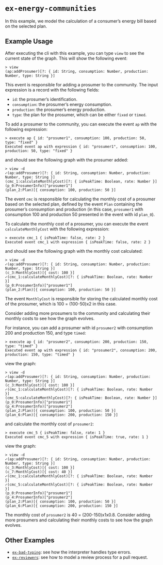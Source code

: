 # `ex-energy-communities`

In this example, we model the calculation of a consumer’s energy bill based on the selected plan.

## Example Usage 

After executing the cli with this example, you can type `view` to see the current state of the graph. This will show the following event:

```
> view
(ap:addProsumer)[?: { id: String, consumption: Number, production: Number, type: String }]
```

This event is responsible for adding a prosumer to the community. The input expression is a record with the following fields:
- `id`: the prosumer’s identification.
- `consumption`: the prosumer’s energy consumption.
- `production`: the prosumer’s energy production.
- `type`: the plan for the prosumer, which can be either `fixed` or `timed`.

To add a prosumer to the community, you can execute the event `ap` with the following expression:

```
> execute ap { id: "prosumer1", consumption: 100, production: 50, type: "fixed" }
Executed event ap with expression { id: "prosumer1", consumption: 100, production: 50, type: "fixed" }
```

and should see the following graph with the prosumer added:

```
> view -d
✓(ap:addProsumer)[?: { id: String, consumption: Number, production: Number, type: String }]
(cmc_1:calculateMonthlyCost)[?: { isPeakTime: Boolean, rate: Number }]
(p_0:ProsumerInfo)["prosumer1"]
(plan_2:Plan)[{ consumption: 100, production: 50 }]
```

The event `cmc` is responsible for calculating the monthly cost of a prosumer based on the selected plan, defined by the event `Plan` containing the prosumer’s consumption and production (in this case, `prosumer1` with consumption 100 and production 50 presented in the event with id `plan_0`).

To calculate the monthly cost of a prosumer, you can execute the event `calculateMonthlyCost` with the following expression:

```
> execute cmc_1 { isPeakTime: false, rate: 2 }
Executed event cmc_1 with expression { isPeakTime: false, rate: 2 }
```

and should see the following graph with the monthly cost calculated:

```
> view -d
✓(ap:addProsumer)[?: { id: String, consumption: Number, production: Number, type: String }]
(c_3:MonthlyCost)[{ cost: 100 }]
✓(cmc_1:calculateMonthlyCost)[?: { isPeakTime: Boolean, rate: Number }]
(p_0:ProsumerInfo)["prosumer1"]
(plan_2:Plan)[{ consumption: 100, production: 50 }]
```

The event `MonthlyCost` is responsible for storing the calculated monthly cost of the prosumer, which is 100 = (100-50)x2 in this case.

Consider adding more prosumers to the community and calculating their monthly costs to see how the graph evolves.

For instance, you can add a prosumer with id `prosumer2` with consumption 200 and production 150, and type `timed`:

```
> execute ap { id: "prosumer2", consumption: 200, production: 150, type: "timed" }
Executed event ap with expression { id: "prosumer2", consumption: 200, production: 150, type: "timed" }
```

view the graph:

```
> view -d
✓(ap:addProsumer)[?: { id: String, consumption: Number, production: Number, type: String }]
(c_3:MonthlyCost)[{ cost: 100 }]
✓(cmc_1:calculateMonthlyCost)[?: { isPeakTime: Boolean, rate: Number }]
(cmc_5:calculateMonthlyCost)[?: { isPeakTime: Boolean, rate: Number }]
(p_0:ProsumerInfo)["prosumer1"]
(p_4:ProsumerInfo)["prosumer2"]
(plan_2:Plan)[{ consumption: 100, production: 50 }]
(plan_6:Plan)[{ consumption: 200, production: 150 }]
```

and calculate the monthly cost of `prosumer2`:

```
> execute cmc_5 { isPeakTime: false, rate: 1 }
Executed event cmc_5 with expression { isPeakTime: true, rate: 1 }
```

view the graph:

```
> view -d
✓(ap:addProsumer)[?: { id: String, consumption: Number, production: Number, type: String }]
(c_3:MonthlyCost)[{ cost: 100 }]
(c_7:MonthlyCost)[{ cost: 40 }]
✓(cmc_1:calculateMonthlyCost)[?: { isPeakTime: Boolean, rate: Number }]
✓(cmc_5:calculateMonthlyCost)[?: { isPeakTime: Boolean, rate: Number }]
(p_0:ProsumerInfo)["prosumer1"]
(p_4:ProsumerInfo)["prosumer2"]
(plan_2:Plan)[{ consumption: 100, production: 50 }]
(plan_6:Plan)[{ consumption: 200, production: 150 }]
```

The monthly cost of `prosumer2` is 40 = (200-150)x1x0.8. 
Consider adding more prosumers and calculating their monthly costs to see how the graph evolves.

## Other Examples

- [`ex-bad-typing`](../ex-bad-typing/README.md): see how the interpreter handles type errors.
- [`ex-reviewers`](../ex-reviewers/README.md): see how to model a review process for a pull request.
